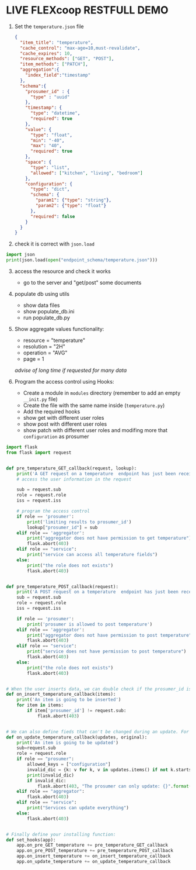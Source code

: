 # LIVE FLEXcoop RESTFULL DEMO
1. Set the `temperature.json` file
    ```json
    {
      "item_title": "temperature",
      "cache_control": "max-age=10,must-revalidate",
      "cache_expires": 10,
      "resource_methods": ["GET", "POST"],
      "item_methods": ["PATCH"],
      "aggregation":{
        "index_field":"timestamp"
      },
      "schema":{
        "prosumer_id" : {
          "type" : "uuid"
        },
        "timestamp": {
          "type": "datetime",
          "required": true
        },
        "value": {
          "type": "float",
          "min": "-40",
          "max": "40",
          "required": true
        },
        "space": {
          "type": "list",
          "allowed": ["kitchen", "living", "bedroom"]
        },
        "configuration": {
          "type": "dict",
          "schema": {
            "param1": {"type": "string"},
            "param2": {"type": "float"}
          },
          "required": false
        }
      }
    }
    
    ```
2. check it is correct with `json.load`
```python
import json
print(json.load(open("endpoint_schema/temperature.json")))
```
3. access the resource and check it works
    - go to the server and "get/post" some documents

4. populate db using utils
    - show data files
    - show populate_db.ini
    - run populate_db.py
    
    
5. Show aggregate values functionality:
    - resource = "temperature"
    - resolution = "2H"
    - operation = "AVG"
    - page = 1
    
    *advise of long time if requested for many data*
    
6. Program the access control using Hooks:
    - Create a module in `modules` directory (remember to add an empty `__init.py` file)
    - Create the file with the same name inside (`temperature.py`)
    - Add the required hooks
    - show get with different user roles
    - show post with different user roles
    - show patch with different user roles and modifing more that `configuration` as prosumer

```python
import flask
from flask import request


def pre_temperature_GET_callback(request, lookup):
    print('A GET request on a temperature  endpoint has just been received!')
    # access the user information in the request

    sub = request.sub
    role = request.role
    iss = request.iss

    # program the access control
    if role == 'prosumer':
        print('limiting results to prosumer_id')
        lookup["prosumer_id"] = sub
    elif role == 'aggregator':
        print("aggregator does not have permission to get temperature")
        flask.abort(403)
    elif role == "service":
        print("service can access all temperature fields")
    else:
        print("the role does not exists")
        flask.abort(403)


def pre_temperature_POST_callback(request):
    print('A POST request on a temperature  endpoint has just been received!')
    sub = request.sub
    role = request.role
    iss = request.iss

    if role == 'prosumer':
        print('prosumer is allowed to post temperature')
    elif role == 'aggregator':
        print("aggregator does not have permission to post temperature")
        flask.abort(403)
    elif role == "service":
        print("service does not have permission to post temperature")
        flask.abort(403)
    else:
        print("the role does not exists")
        flask.abort(403)


# When the user inserts data, we can double check if the prosumer_id is equal to the user making the request
def on_insert_temperature_callback(items):
    print('An item is going to be inserted')
    for item in items:
        if item['prosumer_id'] != request.sub:
            flask.abort(403)


# We can also define fieds that can't be changed during an update. For example, the user is only allowed to update the params, while the service is allowed to update all document
def on_update_temperature_callback(updates, original):
    print('An item is going to be updated')
    sub=request.sub
    role = request.role
    if role == "prosumer":
        allowed_keys = ["configuration"]
        invalid_dic = {k: v for k, v in updates.items() if not k.startswith("_") and k not in allowed_keys}
        print(invalid_dic)
        if invalid_dic:
            flask.abort(403, "The prosumer can only update: {}".format(", ".join(allowed_keys)))
    elif role == "aggregator":
        flask.abort(403)
    elif role == "service":
        print("Services can update everything")
    else:
        flask.abort(403)


# Finally define your installing function:
def set_hooks(app):
    app.on_pre_GET_temperature += pre_temperature_GET_callback
    app.on_pre_POST_temperature += pre_temperature_POST_callback
    app.on_insert_temperature += on_insert_temperature_callback
    app.on_update_temperature += on_update_temperature_callback
```

